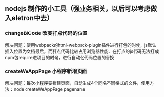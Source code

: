 ## nodejs 制作的小工具（强业务相关，以后可以考虑做入eletron中去）

### changeBiCode 改变打点代码的位置

解决问题：使用webpack的html-webpack-plugin插件进行打包的时候，js默认插入位置为文档最后，而打点代码比较占用浏览器性能，在打点的js代码无法打成npm包require进项目的时候，进行自动化代码位置的替换

### createWeAppPage 小程序新增页面

解决问题：每次小程序要新建页面，自动生成4个同名不同格式的文件，使用方法：node createWeAppPage pagename